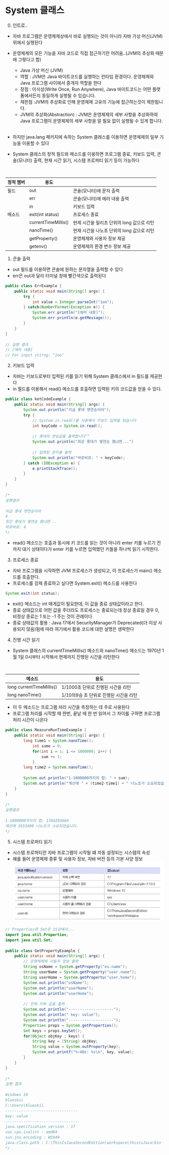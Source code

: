 # System 클래스
0. 인트로..
- 자바 프로그램은 운영체제상에서 바로 실행되는 것이 아니라 자바 가상 머신(JVM) 위에서 실행된다
- 운영체제의 모든 기능을 자바 코드로 직접 접근하기란 어려움..(JVM의 추상화 때문에 그렇다고 함)
    - Java 가상 머신 (JVM)
    - 역할 : JVM은 Java 바이트코드를 실행하는 런타임 환경이다. 운영체제와 Java 프로그램 사이에서 중개자 역할을 한다
    - 장점 : 이식성(Write Once, Run Anywhere), Java 바이트코드는 어떤 플랫폼에서든지 동일하게 실행될 수 있습니다.
    - 제한점 :JVM의 추상화로 인해 운영체제 고유의 기능에 접근하는것이 제한됩니다.
    - JVM의 추상화(Abstraction) : JVM은 운영체제의 세부 사항을 추상화하여 Java 프로그램이 운영체제의 세부 사항을 알 필요 없이 실행될 수 있게 합니다.
    <br>

- 하지만 java.lang 패키지에 속하는 System 클래스를 이용하면 운영체제의 일부 기능을 이용할 수 있다 
- System 클래스의 정적 필드와 메소드를 이용하면 프로그램 종료, 키보드 입력, 콘솔(모니터) 출력, 현재 시간 읽기, 시스템 프로퍼티 읽기 등이 가능하다
<br>

| 정적 멤버 | 용도 |  |
| -------- | ---- |-|
| 필드 | out | 콘솔(모니터)에 문자 출력 |
| | err | 콘솔(모니터)에 에러 내용 출력 |
| | in | 키보드 입력 |
| 메소드 | exit(int status) | 프로세스 종료 |
| | currentTimeMillis() | 현제 시간을 밀리초 단위의 long 값으로 리턴 |
| | nanoTime() | 현재 시간을 나노초 단위의 long 값으로 리턴 |
| | getProperty() | 운영체제와 사용자 정보 제공 |
| | getenv() | 운영체제의 환경 변수 정보 제공 |



1. 콘솔 출력
- out 필드를 이용하면 콘솔에 원하는 문자열을 출력할 수 있다
- err은 out과 달리 터미널 창에 빨간색으로 출력된다
``` java
public class ErrExample {
    public static void main(String[] args) {
        try {
            int value = Integer.parseInt("1oo");
        } catch(NumberFormat(Exception e)) {
            System.err.println("[에러 내용]");
            System.err.println(e.getMessage());
        }
    }
}

// 실행 결과
// [에러 내용]
// For input stirng: "1oo"
```

2. 키보드 입력
- 자바는 키보드로부터 입력된 키를 읽기 위해 System 클래스에서 in 필드를 제공한다
- in 필드를 이용해서 read() 메소드를 호출하면 입력된 키의 코드값을 얻을 수 있다. 
``` java
public class ketCodeExample {
    public static void main(String[] args) {
        System.out.println("지금 롯데 몃연승이야");
        try {
            // System.in.read()를 사용해서 키보드 입력을 읽습니다
            int keyCode = System.in.read();

            // 롯데의 연승값을 출력합니다^^
            System.out.println("최강 롯데가 몇연승 했냐면...")

            // 입력된 문자를 출력
            System.out.println("바로바로: " + keyCode);
        } catch (IOException e) {
            e.printStackTrace();
        }
    }
}

/*
실행결과

지금 롯데 몃연승이야
4
최강 롯데가 몇연승 했냐면...
바로바로: 4
*/
```
- read() 메소드는 호출과 동시에 키 코드를 읽는 것이 아니라 enter 키를 누르기 전까지 대기 상태이다가 enter 키를 누르면 입력했던 키들을 하나씩 읽기 시작한다. 


3. 프로세스 종료
- 자바 프로그램을 시작하면 JVM 프로세스가 생성되고, 이 프로세스가 main() 메소드를 호출한다. 
- 프로세스를 강제 종료하고 싶다면 System.exit() 메소드를 사용한다
``` java
System.exit(int status);
```
- exit() 메소드는 int 매게값이 필요한데, 이 값을 종료 상태값이라고 한다.
- 종료 상태값으로 어떤 값을 주더라도 프로세스는 종료되는데 정상 종료일 경우 0, 비정상 종료는 1 또는 -1 주는 것이 관례이다
- 종료 상태값의 활용 : Java 17에서 SecurityManager가 Deprecated(더 이상 사용되지 않음)됨에 따라 여기에서 활용 코드에 대한 설명은 생략한다


4. 진행 시간 읽기
- System 클래스의 currentTimeMillis() 메소드와 nanoTime() 메소드는 1970년 1월 1일 0시부터 시작해서 현재까지 진행된 시간을 리턴한다
<br>

| 메소드 | 용도 |
| ------ | ---- |
| long currentTimeMillis() | 1/1000초 단위로 진행된 시간을 리턴 |
| long nanoTime() | 1/10의9승 초 단위로 진행된 시간을 리턴 |

- 이 두 메소드는 프로그램 처리 시간을 측정하는 데 주로 사용된다
- 프로그램 처리를 시작할 때 한번, 끝날 때 한 번 읽어서 그 차이를 구하면 프로그램 처리 시간이 나온다
``` java
public class MeasureRunTimeExample {
    public static void main(String[] args) {
        long time1 = System.nanoTime();
            int sume = 0;
            for(int i = 1; i <= 1000000; i++) {
                sum += 1;
            }
        long time2 = System.nanoTime();

        System.out.println("1-1000000까지의 합: " + sum);
        System.out.println("계산에 " + (time2-time1) + " 나노초가 소요되었습니다.");
    }
}

/*
실행결과

1-1000000까지의 합: 1784293664
계산에 1933400 나노초가 소요되었습니다.
*/
```


5. 시스템 프로퍼티 읽기
- 시스템 프로퍼티란 자바 프로그램이 시작될 떄 자동 설정되는 시스템의 속성
- 예를 들어 운영체제 종류 및 사용자 정보, 자바 버전 등의 기본 사양 정보
![alt text](../java.base모듈/image/image-7.png)
``` java
// Properties와 Set은 15강에서...
import java.util.Properties;
import java.util.Set;

public class GetPropertyExample {
    public static void main(String[] args) {
        // 운영체제와 사용자 정보 출력
        String osName = System.getProperty("os.name");
        String userName = System.getProperty("user.name");
        String userHome = System.getPropertu("user.home");
        System.out.println("osName");
        System.out.println("userName");
        System.out.println("userHome");

        // 전체 키와 값을 출력
        System.out.println("--------------------");
        System.out.println(" key: value");
        System.out.println("--------------------");
        Properties props = System.getProperties();
        Set keys = props.keySet();
        for(Object objKey : keys) {
            String key = (String) objKey;
            String value = System.outProperty(key);
            System.out.printf("%~40s: %s\n", key, value);
        }
    }
}

/*
실행 결과

Windows 10
blueskii
C:\Users\blueskii
--------------------------------
key: value
--------------------------------
java.specification version : 17
sun.cpu.isalist : amd64
sun.jnu.encoding : WS949
java.class.path : C:\ThisIsJavaSecondEdition\workspace\thisisJava\bin
*/

